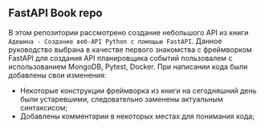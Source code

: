 ## FastAPI Book repo

В этом репозитории рассмотрено создание небольшого API из книги `Адешина - Создание веб-API Python с помощью FastAPI`.
Данное руководство выбрана в качестве первого знакомства с фреймворком FastAPI для создания API планировщика событий пользовалем с использованием MongoDB, Pytest, Docker.
При написании кода были добавлены свои изменения:

- Некоторые конструкции фреймворка из книги на сегодняшний день были устаревшими, следовательно заменены актуальным синтаксисом;
- Добавлены комментарии в некоторых местах для понимания кода;
